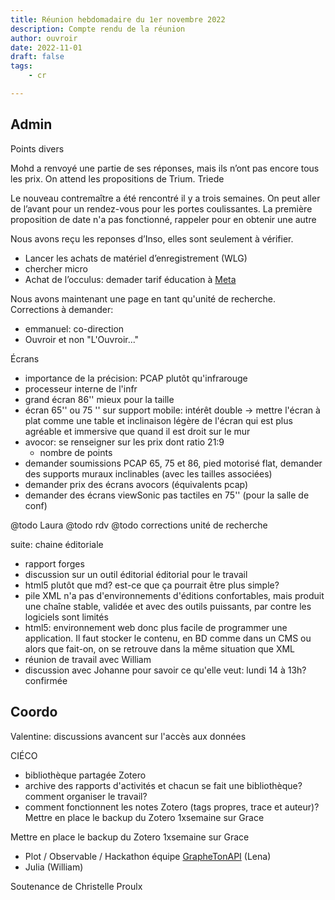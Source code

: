 ```yaml
---
title: Réunion hebdomadaire du 1er novembre 2022
description: Compte rendu de la réunion
author: ouvroir
date: 2022-11-01
draft: false
tags:
    - cr

---
```

## Admin
Points divers

Mohd a renvoyé une partie de ses réponses, mais ils n’ont pas encore tous les prix.
On attend les propositions de Trium.
Triede

Le nouveau contremaître a été rencontré il y a trois semaines. On peut aller de l’avant pour un rendez-vous pour les portes coulissantes. La première proposition de date n'a pas fonctionné, rappeler pour en obtenir une autre

Nous avons reçu les reponses d’Inso, elles sont seulement à vérifier.

- Lancer les achats de matériel d’enregistrement (WLG)
- chercher micro 
- Achat de l’occulus: demader tarif éducation à [Meta](https://www.meta.com/ca/fr/quest/quest-pro/faq/#faq)

Nous avons maintenant une page en tant qu'unité de recherche. Corrections à demander:
- emmanuel: co-direction
- Ouvroir et non "L'Ouvroir..."

Écrans
- importance de la précision: PCAP plutôt qu'infrarouge
- processeur interne de l'infr
- grand écran 86'' mieux pour la taille
- écran 65'' ou 75 '' sur support mobile: intérêt double → mettre l'écran à plat comme une table et inclinaison légère de l'écran qui est plus agréable et immersive que quand il est droit sur le mur
- avocor: se renseigner sur les prix dont ratio 21:9
    - nombre de points 
- demander soumissions PCAP 65, 75 et 86, pied motorisé flat, demander des supports muraux inclinables (avec les tailles associées)
- demander prix des écrans avocors (équivalents pcap)
- demander des écrans viewSonic pas tactiles en 75'' (pour la salle de conf)


@todo Laura
@todo rdv
@todo corrections unité de recherche


suite: chaine éditoriale 
- rapport forges
- discussion sur un outil éditorial éditorial pour le travail
- html5 plutôt que md? est-ce que ça pourrait être plus simple? 
- pile XML n'a pas d'environnements d'éditions confortables, mais produit une chaîne stable, validée et avec des outils puissants, par contre les logiciels sont limités 
- html5: environnement web donc plus facile de programmer une application. Il faut stocker le contenu, en BD comme dans un CMS ou alors que fait-on, on se retrouve dans la même situation que XML
- réunion de travail avec William
- discussion avec Johanne pour savoir ce qu'elle veut: lundi 14 à 13h? confirmée

## Coordo

Valentine: discussions avancent sur l'accès aux données

CIÉCO
- bibliothèque partagée Zotero
- archive des rapports d'activités et chacun se fait une bibliothèque? comment organiser le travail? 
- comment fonctionnent les notes Zotero (tags propres, trace et auteur)?
Mettre en place le backup du Zotero 1xsemaine sur Grace

Mettre en place le backup du Zotero 1xsemaine sur Grace


- Plot / Observable / Hackathon équipe [GrapheTonAPI](https://demo.hedgedoc.org/p3JvovxJRcift27qD9etag?view)  (Lena)
- Julia (William)


Soutenance de Christelle Proulx